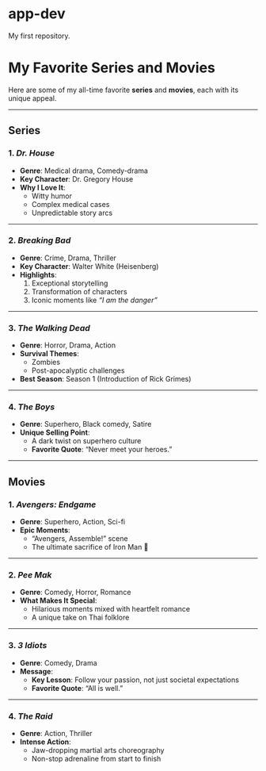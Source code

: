 # app-dev
My first repository.

# My Favorite Series and Movies

Here are some of my all-time favorite **series** and **movies**, each with its unique appeal.

---

## Series

### 1. *Dr. House*
- **Genre**: Medical drama, Comedy-drama
- **Key Character**: Dr. Gregory House
- **Why I Love It**:
  - Witty humor
  - Complex medical cases
  - Unpredictable story arcs

---

### 2. *Breaking Bad*
- **Genre**: Crime, Drama, Thriller
- **Key Character**: Walter White (Heisenberg)
- **Highlights**:
  1. Exceptional storytelling
  2. Transformation of characters
  3. Iconic moments like *“I am the danger”*

---

### 3. *The Walking Dead*
- **Genre**: Horror, Drama, Action
- **Survival Themes**:
  - Zombies 
  - Post-apocalyptic challenges
- **Best Season**: Season 1 (Introduction of Rick Grimes)

---

### 4. *The Boys*
- **Genre**: Superhero, Black comedy, Satire
- **Unique Selling Point**:
  - A dark twist on superhero culture 
  - **Favorite Quote**: “Never meet your heroes.”

---

## Movies 

### 1. *Avengers: Endgame*
- **Genre**: Superhero, Action, Sci-fi
- **Epic Moments**:
  - “Avengers, Assemble!” scene 
  - The ultimate sacrifice of Iron Man 🫡

---

### 2. *Pee Mak*
- **Genre**: Comedy, Horror, Romance
- **What Makes It Special**:
  - Hilarious moments mixed with heartfelt romance
  - A unique take on Thai folklore

---

### 3. *3 Idiots*
- **Genre**: Comedy, Drama
- **Message**:
  - **Key Lesson**: Follow your passion, not just societal expectations
  - **Favorite Quote**: “All is well.”

---

### 4. *The Raid*
- **Genre**: Action, Thriller
- **Intense Action**:
  - Jaw-dropping martial arts choreography
  - Non-stop adrenaline from start to finish
